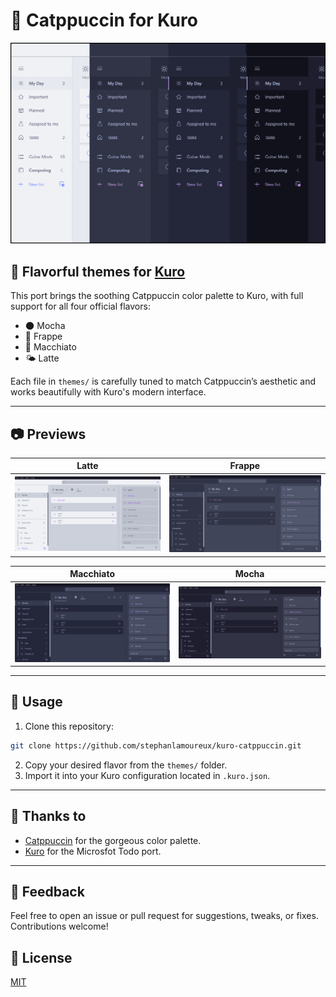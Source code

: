 # 🐾 Catppuccin for Kuro

<p align="center">
  <img src="assets/preview.png" width="700"/>
</p>

## 🎨 Flavorful themes for [Kuro](https://github.com/davidsmorais/kuro)

This port brings the soothing Catppuccin color palette to Kuro, with full support for all four official flavors:

- 🌑 Mocha
- 🧊 Frappe
- 🍵 Macchiato
- 🌤️ Latte

Each file in `themes/` is carefully tuned to match Catppuccin’s aesthetic and works beautifully with Kuro's modern interface.

---

## 📷 Previews

| Latte | Frappe |
|:-:|:-:|
| ![Latte](assets/latte.png) | ![Frappe](assets/frappe.png) |

| Macchiato | Mocha |
|:-:|:-:|
| ![Macchiato](assets/macchiato.png) | ![Mocha](assets/mocha.png) |

---

## 🚀 Usage

1. Clone this repository:
```bash
git clone https://github.com/stephanlamoureux/kuro-catppuccin.git
```

2. Copy your desired flavor from the `themes/` folder.
3. Import it into your Kuro configuration located in `.kuro.json`.

---

## 💝 Thanks to

- [Catppuccin](https://github.com/catppuccin) for the gorgeous color palette.
- [Kuro](https://github.com/kuroni/kuro) for the Microsfot Todo port.

---

## 💬 Feedback

Feel free to open an issue or pull request for suggestions, tweaks, or fixes. Contributions welcome!

## 📝 License

[MIT](./LICENSE)
